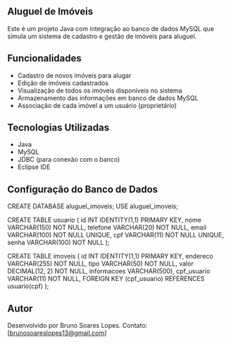 ## Aluguel de Imóveis

Este é um projeto Java com integração ao banco de dados MySQL que simula um sistema de cadastro e gestão de imóveis para aluguel.

## Funcionalidades

- Cadastro de novos imóveis para alugar
- Edição de imóveis cadastrados
- Visualização de todos os imóveis disponíveis no sistema
- Armazenamento das informações em banco de dados MySQL
- Associação de cada imóvel a um usuário (proprietário)

## Tecnologias Utilizadas

- Java
- MySQL
- JDBC (para conexão com o banco)
- Eclipse IDE

## Configuração do Banco de Dados

CREATE DATABASE aluguel_imoveis;
USE aluguel_imoveis;

CREATE TABLE usuario (
    id INT IDENTITY(1,1) PRIMARY KEY,
    nome VARCHAR(150) NOT NULL,
    telefone VARCHAR(20) NOT NULL,
    email VARCHAR(100) NOT NULL UNIQUE,
    cpf VARCHAR(11) NOT NULL UNIQUE,
    senha VARCHAR(100) NOT NULL
);

CREATE TABLE imoveis (
    id INT IDENTITY(1,1) PRIMARY KEY,
    endereco VARCHAR(255) NOT NULL,
    tipo VARCHAR(50) NOT NULL,
    valor DECIMAL(12, 2) NOT NULL,
    informacoes VARCHAR(500),
    cpf_usuario VARCHAR(11) NOT NULL,
    FOREIGN KEY (cpf_usuario) REFERENCES usuario(cpf)
);

## Autor
Desenvolvido por Bruno Soares Lopes.
Contato: [brunosoareslopes13@gmail.com]


